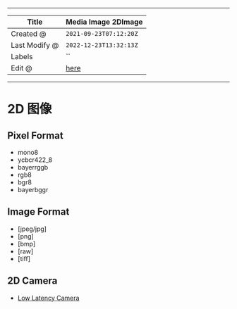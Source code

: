-----

| Title         | Media Image 2DImage                                  |
| ------------- | ---------------------------------------------------- |
| Created @     | `2021-09-23T07:12:20Z`                               |
| Last Modify @ | `2022-12-23T13:32:13Z`                               |
| Labels        | \`\`                                                 |
| Edit @        | [here](https://github.com/junxnone/aiwiki/issues/35) |

-----

# 2D 图像

## Pixel Format

  - mono8
  - ycbcr422\_8
  - bayerrggb
  - rgb8
  - bgr8
  - bayerbggr

## Image Format

  - \[jpeg/jpg\]
  - \[png\]
  - \[bmp\]
  - \[raw\]
  - \[tiff\]

## 2D Camera

  - [Low Latency Camera](./Low_Latency_Camera)
